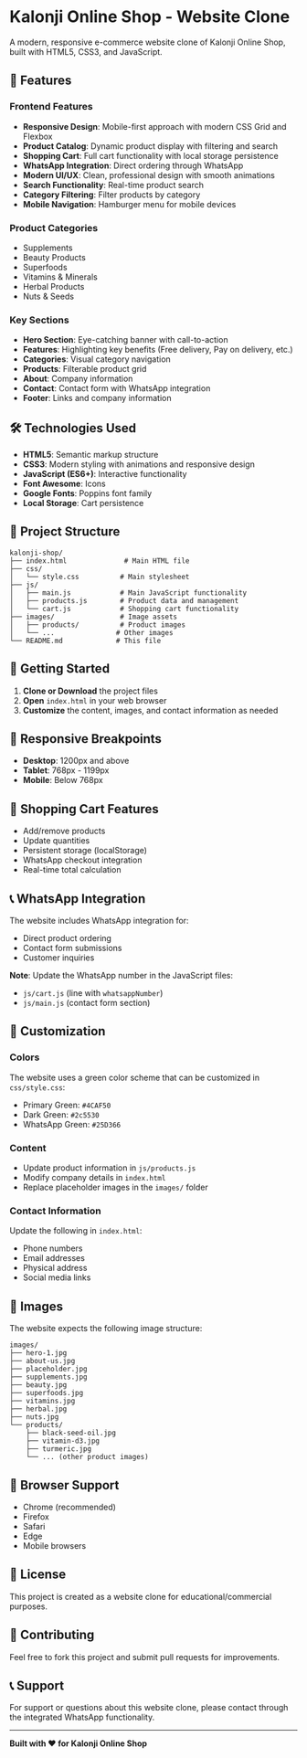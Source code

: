 # Kalonji Online Shop - Website Clone

A modern, responsive e-commerce website clone of Kalonji Online Shop, built with HTML5, CSS3, and JavaScript.

## 🚀 Features

### Frontend Features
- **Responsive Design**: Mobile-first approach with modern CSS Grid and Flexbox
- **Product Catalog**: Dynamic product display with filtering and search
- **Shopping Cart**: Full cart functionality with local storage persistence
- **WhatsApp Integration**: Direct ordering through WhatsApp
- **Modern UI/UX**: Clean, professional design with smooth animations
- **Search Functionality**: Real-time product search
- **Category Filtering**: Filter products by category
- **Mobile Navigation**: Hamburger menu for mobile devices

### Product Categories
- Supplements
- Beauty Products
- Superfoods
- Vitamins & Minerals
- Herbal Products
- Nuts & Seeds

### Key Sections
- **Hero Section**: Eye-catching banner with call-to-action
- **Features**: Highlighting key benefits (Free delivery, Pay on delivery, etc.)
- **Categories**: Visual category navigation
- **Products**: Filterable product grid
- **About**: Company information
- **Contact**: Contact form with WhatsApp integration
- **Footer**: Links and company information

## 🛠️ Technologies Used

- **HTML5**: Semantic markup structure
- **CSS3**: Modern styling with animations and responsive design
- **JavaScript (ES6+)**: Interactive functionality
- **Font Awesome**: Icons
- **Google Fonts**: Poppins font family
- **Local Storage**: Cart persistence

## 📁 Project Structure

```
kalonji-shop/
├── index.html              # Main HTML file
├── css/
│   └── style.css          # Main stylesheet
├── js/
│   ├── main.js            # Main JavaScript functionality
│   ├── products.js        # Product data and management
│   └── cart.js            # Shopping cart functionality
├── images/                # Image assets
│   ├── products/          # Product images
│   └── ...               # Other images
└── README.md             # This file
```

## 🚀 Getting Started

1. **Clone or Download** the project files
2. **Open** `index.html` in your web browser
3. **Customize** the content, images, and contact information as needed

## 📱 Responsive Breakpoints

- **Desktop**: 1200px and above
- **Tablet**: 768px - 1199px
- **Mobile**: Below 768px

## 🛒 Shopping Cart Features

- Add/remove products
- Update quantities
- Persistent storage (localStorage)
- WhatsApp checkout integration
- Real-time total calculation

## 📞 WhatsApp Integration

The website includes WhatsApp integration for:
- Direct product ordering
- Contact form submissions
- Customer inquiries

**Note**: Update the WhatsApp number in the JavaScript files:
- `js/cart.js` (line with `whatsappNumber`)
- `js/main.js` (contact form section)

## 🎨 Customization

### Colors
The website uses a green color scheme that can be customized in `css/style.css`:
- Primary Green: `#4CAF50`
- Dark Green: `#2c5530`
- WhatsApp Green: `#25D366`

### Content
- Update product information in `js/products.js`
- Modify company details in `index.html`
- Replace placeholder images in the `images/` folder

### Contact Information
Update the following in `index.html`:
- Phone numbers
- Email addresses
- Physical address
- Social media links

## 📸 Images

The website expects the following image structure:
```
images/
├── hero-1.jpg
├── about-us.jpg
├── placeholder.jpg
├── supplements.jpg
├── beauty.jpg
├── superfoods.jpg
├── vitamins.jpg
├── herbal.jpg
├── nuts.jpg
└── products/
    ├── black-seed-oil.jpg
    ├── vitamin-d3.jpg
    ├── turmeric.jpg
    └── ... (other product images)
```

## 🔧 Browser Support

- Chrome (recommended)
- Firefox
- Safari
- Edge
- Mobile browsers

## 📝 License

This project is created as a website clone for educational/commercial purposes.

## 🤝 Contributing

Feel free to fork this project and submit pull requests for improvements.

## 📞 Support

For support or questions about this website clone, please contact through the integrated WhatsApp functionality.

---

**Built with ❤️ for Kalonji Online Shop**
